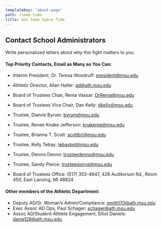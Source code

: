 ```yaml
---
templateKey: 'about-page'
path: /some-time
title: Got Some Spare Time
---
```

## Contact School Administrators
Write personalized letters about why this fight matters to you.

#### Top Priority Contacts, Email as Many as You Can:
 - Interim President, Dr. Teresa Woodruff: [president@msu.edu](mailto:president@msu.edu)
 - Athletic Director, Allan Haller: [ad@ath.msu.edu](mailto:ad@ath.msu.edu)

 - Board of Trustees Chair, Rema Vassar: [DrRema@msu.edu](mailto:DrRema@msu.edu)
 - Board of Trustees Vice Chair, Dan Kelly: [dkelly@msu.edu](mailto:dkelly@msu.edu)
 - Trustee, Dianne Byrum: [byrum@msu.edu](mailto:byrum@msu.edu)
 - Trustee, Renee Knake Jefferson: [knakeree@msu.edu](mailto:knakeree@msu.edu)
 - Trustee, Brianna T. Scott: [scottbri@msu.edu](mailto:scottbri@msu.edu)
 - Trustee, Kelly Tebay: [tebaykel@msu.edu](mailto:tebaykel@msu.edu)
 - Trustee, Dennis Denno: [trusteedenno@msu.edu](mailto:trusteedenno@msu.edu)
 - Trustee, Sandy Pierce: [trusteepierce@msu.edu](mailto:trusteepierce@msu.edu)
 - Board of Trustees Office: (517) 353-4647, 426 Auditorium Rd., Room 450, East Lansing, MI 48824

#### Other members of the Athletic Department:
 - Deputy AD/Sr. Woman’s Admin/Compliance: [smith170@ath.msu.edu](mailto:smith170@ath.msu.edu)
 - Exec Assoc AD Ops, Paul Schager: [schager@ath.msu.edu](mailto:schager@ath.msu.edu)
 - Assoc AD/Student-Athlete Engagement, Elliot Daniels: [danie128@ath.msu.edu](mailto:danie128@ath.msu.edu)
